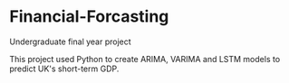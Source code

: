 # Financial-Forcasting
Undergraduate final year project

This project used Python to create ARIMA, VARIMA and LSTM models to predict UK's short-term GDP.
